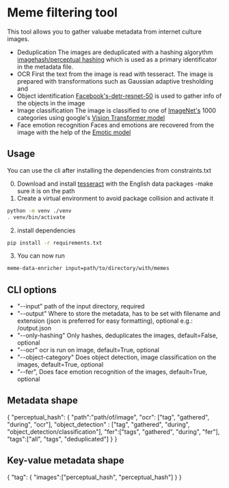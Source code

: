 # Meme filtering tool

This tool allows you to gather valuabe metadata from internet culture images.

- Deduplication
The images are deduplicated with a hashing algorythm [imagehash/perceptual hashing](https://github.com/JohannesBuchner/imagehash) which is used as a primary identificator in the metadata file.
- OCR
First the text from the image is read with tesseract.  The image is prepared with transformations such as Gaussian adaptive tresholding and  
- Object identification
[Facebook's-detr-resnet-50](https://huggingface.co/facebook/detr-resnet-50) is used to gather info of the objects in the image
- Image classification
The image is classified to one of [ImageNet's](https://github.com/Alibaba-MIIL/ImageNet21K) 1000 categories using google's [Vision Transformer model](https://huggingface.co/google/vit-base-patch16-224)
- Face emotion recognition
Faces and emotions are recovered from the image with the help of the [Emotic model](https://github.com/Tandon-A/emotic)

## Usage

You can use the cli after installing the dependencies from constraints.txt

0. Download and install [tesseract](https://github.com/tesseract-ocr/tesseract#installing-tesseract) with the English data packages -make sure it is on the path
1. Create a virtual environment to avoid package collision and activate it

```bash
python -m venv ./venv
. venv/bin/activate
```

2. install dependencies

```bash
pip install -r requirements.txt
```

3. You can now run

```bash
meme-data-enricher input=path/to/directory/with/memes
```

## CLI options

- "--input" path of the input directory, required
- "--output" Where to store the metadata, has to be set with filename and extension (json is preferred for easy formatting), optional e.g.: /output.json
- "--only-hashing" Only hashes, deduplicates the images, default=False, optional
- "--ocr" ocr is run on image,  default=True, optional
- "--object-category" Does object detection, image classification on the images, default=True, optional
- "--fer", Does face emotion recognition of the images, default=True, optional

## Metadata shape

{
    "perceptual_hash":
    {
        "path":"path/of/image",
        "ocr": ["tag", "gathered", "during", "ocr"],
        "object_detection" : ["tag", "gathered", "during", "object_detection/classification"],
        "fer":["tags", "gathered", "during", "fer"],
        "tags":["all", "tags", "deduplicated"]
    }
}

## Key-value metadata shape

{
    "tag":
    {
        "images":["perceptual_hash", "perceptual_hash"]
    }
}
